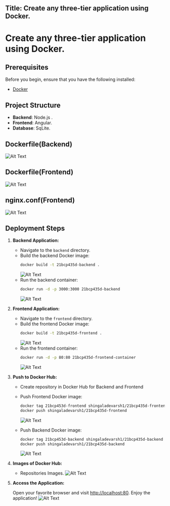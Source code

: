 ## Title: Create any three-tier application using Docker.

# Create any three-tier application using Docker.

## Prerequisites

Before you begin, ensure that you have the following installed:

- [Docker](https://www.docker.com/get-started)

## Project Structure

- **Backend**: Node.js .
- **Frontend**: Angular.
- **Database**: SqLite.

## Dockerfile(Backend)

![Alt Text](https://raw.githubusercontent.com/sDevarsh/devarsh1.github.io/master/images/docbak.png)

## Dockerfile(Frontend)

![Alt Text](https://raw.githubusercontent.com/sDevarsh/devarsh1.github.io/master/images/docfront.png)

## nginx.conf(Frontend)

![Alt Text](https://raw.githubusercontent.com/sDevarsh/devarsh1.github.io/master/images/ngnix.png)

## Deployment Steps

1. **Backend Application:**

   - Navigate to the `backend` directory.
   - Build the backend Docker image:
     ```bash
     docker build -t 21bcp435d-backend .
     ```
     ![Alt Text](https://raw.githubusercontent.com/sDevarsh/devarsh1.github.io/master/images/buildback.png)
   - Run the backend container:
     ```bash
     docker run -d -p 3000:3000 21bcp435d-backend
     ```
     ![Alt Text](https://raw.githubusercontent.com/sDevarsh/devarsh1.github.io/master/images/runback.png)

2. **Frontend Application:**

   - Navigate to the `frontend` directory.
   - Build the frontend Docker image:
     ```bash
     docker build -t 21bcp435d-frontend .
     ```
     ![Alt Text](https://raw.githubusercontent.com/sDevarsh/devarsh1.github.io/master/images/buildfront.png)
   - Run the frontend container:
     ```bash
     docker run -d -p 80:80 21bcp435d-frontend-container
     ```
     ![Alt Text](https://raw.githubusercontent.com/sDevarsh/devarsh1.github.io/master/images/runfront.png)

3. **Push to Docker Hub:**

   - Create repository in Docker Hub for Backend and Frontend
   - Push Frontend Docker image:
     ```bash
     docker tag 21bcp453d-frontend shingaladevarsh1/21bcp435d-frontend
     docker push shingaladevarsh1/21bcp435d-frontend
     ```
     ![Alt Text](https://raw.githubusercontent.com/sDevarsh/devarsh1.github.io/master/images/uploadfront.png)
   - Push Backend Docker image:

     ```bash
     docker tag 21bcp453d-backend shingaladevarsh1/21bcp435d-backend
     docker push shingaladevarsh1/21bcp435d-backend

     ```

     ![Alt Text](https://raw.githubusercontent.com/sDevarsh/devarsh1.github.io/master/images/uploadback.png)

4. **Images of Docker Hub:**

   - Repositories Images.
     ![Alt Text](https://raw.githubusercontent.com/sDevarsh/devarsh1.github.io/master/images/hub.png)

5. **Access the Application:**

   Open your favorite browser and visit [http://localhost:80](http://localhost:80). Enjoy the application!
   ![Alt Text](https://raw.githubusercontent.com/sDevarsh/devarsh1.github.io/master/images/website.png)
